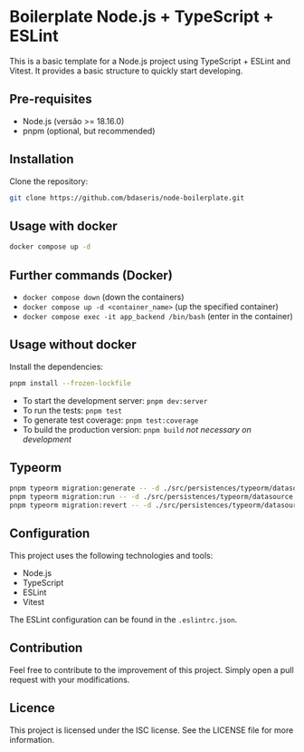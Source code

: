 # Boilerplate Node.js + TypeScript + ESLint

This is a basic template for a Node.js project using TypeScript + ESLint and Vitest. It provides a basic structure to quickly start developing.

## Pre-requisites

- Node.js (versão >= 18.16.0)
- pnpm (optional, but recommended)

## Installation

Clone the repository:

```bash
git clone https://github.com/bdaseris/node-boilerplate.git
```

## Usage with docker

```sh
docker compose up -d
```

## Further commands (Docker)

- `docker compose down` (down the containers)
- `docker compose up -d <container_name>` (up the specified container)
- `docker compose exec -it app_backend /bin/bash` (enter in the container)

## Usage without docker

Install the dependencies:

```bash
pnpm install --frozen-lockfile
```

- To start the development server: `pnpm dev:server`
- To run the tests: `pnpm test`
- To generate test coverage: `pnpm test:coverage`
- To build the production version: `pnpm build` _not necessary on development_

## Typeorm

```sh
pnpm typeorm migration:generate -- -d ./src/persistences/typeorm/datasource.ts
pnpm typeorm migration:run -- -d ./src/persistences/typeorm/datasource.ts
pnpm typeorm migration:revert -- -d ./src/persistences/typeorm/datasource.ts
```

## Configuration

This project uses the following technologies and tools:

- Node.js
- TypeScript
- ESLint
- Vitest

The ESLint configuration can be found in the `.eslintrc.json`.

## Contribution

Feel free to contribute to the improvement of this project. Simply open a pull request with your modifications.

## Licence

This project is licensed under the ISC license. See the LICENSE file for more information.

